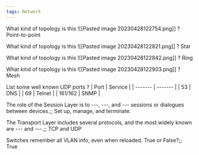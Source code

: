 ```yaml
---
tags: Network
---
```


What kind of topology is this
![[Pasted image 20230428122754.png]]
?
Point-to-point
<!--SR:!2023-04-29,1,230-->

What kind of topology is this
![[Pasted image 20230428122821.png]]
?
Star
<!--SR:!2023-04-29,1,230-->

What kind of topology is this
![[Pasted image 20230428122842.png]]
?
Ring
<!--SR:!2023-04-29,1,230-->

What kind of topology is this
![[Pasted image 20230428122903.png]]
?
Mesh
<!--SR:!2023-04-29,1,230-->

List some well known UDP ports
?
| Port    | Service |
| ------- | ------- |
| 53      | DNS     |
| 69      | Telnet  |
| 161/162 | SNMP    |
<!--SR:!2023-04-29,1,230-->

The role of the Session Layer is to ---, ---, and --- sessions or dialogues between devices.;; Set up, manage, and terminate.
<!--SR:!2023-04-29,1,230-->
The Transport Layer includes several protocols, and the most widely known are --- and ---.;; TCP and UDP
<!--SR:!2023-04-29,1,230-->
Switches remember all VLAN info, even when reloaded. True or False?;; True
<!--SR:!2023-04-29,1,230-->